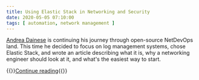 ```yaml
---
title: Using Elastic Stack in Networking and Security
date: 2020-05-05 07:10:00
tags: [ automation, network management ]
---
```

[Andrea Dainese](https://www.linkedin.com/in/adainese/) is continuing his journey through open-source NetDevOps land. This time he decided to focus on log management systems, chose Elastic Stack, and wrote an article describing what it is, why a networking engineer should look at it, and what's the easiest way to start.

{{<jump>}}[Continue reading](/kb/ELK/){{</jump>}}
